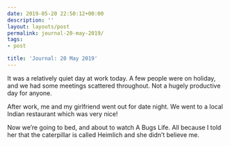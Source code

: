 ```yaml
---
date: 2019-05-20 22:50:12+00:00
description: ''
layout: layouts/post
permalink: journal-20-may-2019/
tags:
- post

title: 'Journal: 20 May 2019'
---
```


<p>It was a relatively quiet day at work today. A few people were on holiday, and we had some meetings scattered throughout. Not a hugely productive day for anyone.</p>
<p>After work, me and my girlfriend went out for date night. We went to a local Indian restaurant which was very nice!</p>
<p>Now we’re going to bed, and about to watch A Bugs Life. All because I told her that the caterpillar is called Heimlich and she didn’t believe me.</p>
